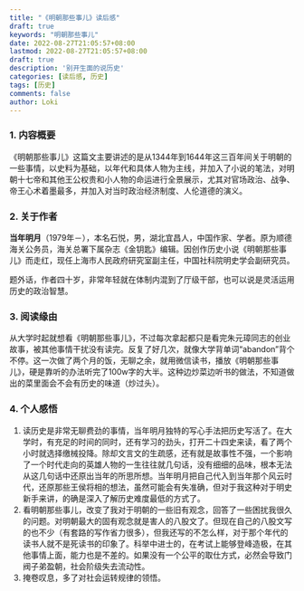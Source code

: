 ```yaml
---
title: "《明朝那些事儿》读后感"
draft: true
keywords: "明朝那些事儿"
date: 2022-08-27T21:05:57+08:00
lastmod: 2022-08-27T21:05:57+08:00
draft: true
description: '别开生面的说历史'
categories: [读后感, 历史]
tags: [历史]
comments: false
author: Loki
---
```


### 1. 内容概要

《明朝那些事儿》这篇文主要讲述的是从1344年到1644年这三百年间关于明朝的一些事情，以史料为基础，以年代和具体人物为主线，并加入了小说的笔法，对明朝十七帝和其他王公权贵和小人物的命运进行全景展示，尤其对官场政治、战争、帝王心术着墨最多，并加入对当时政治经济制度、人伦道德的演义。



### 2. 关于作者

**当年明月**（1979年－），本名石悦，男，湖北宜昌人，中国作家、学者。原为顺德海关公务员，海关总署下属杂志《金钥匙》编辑。因创作历史小说《明朝那些事儿》而走红，现任上海市人民政府研究室副主任，中国社科院明史学会副研究员。

题外话，作者四十岁，非常年轻就在体制内混到了厅级干部，也可以说是灵活运用历史的政治智慧。



### 3. 阅读缘由

从大学时起就想看《明朝那些事儿》，不过每次拿起都只是看完朱元璋同志的创业故事，被其他事情干扰没有读完。反复了好几次，就像大学背单词“abandon”背个不停。这一次做了两个月的饭，无聊之余，就用微信读书，播放《明朝那些事儿》，硬是靠听的办法听完了100w字的大半。这种边炒菜边听书的做法，不知道做出的菜里面会不会有历史的味道（炒过头）。



### 4. 个人感悟

1. 读历史是非常无聊费劲的事情，当年明月独特的写心手法把历史写活了。在大学时，有充足的时间的同时，还有学习的劲头，打开二十四史来读，看了两个小时就选择缴械投降。除却文言文的生疏感，还有就是故事性不强，一个影响了一个时代走向的英雄人物的一生往往就几句话，没有细细的品味，根本无法从这几句话中还原出当年的所思所想。当年明月把自己代入到当年那个风云时代，还原那些王侯将相的想法，虽然可能会有失准确，但对于我这种对于明史新手来讲，的确是深入了解历史难度最低的方式了。
2. 看明朝那些事儿，改变了我对于明朝的一些旧有观念，回答了一些困扰我很久的问题。对明朝最大的固有观念就是害人的八股文了。但现在自己的八股文写的也不少（有套路的写作省力很多），但我还写的不怎么样，对于那个年代的读书人就不是死读书的印象了。科举中进士的，在考试上能够登峰造极，在其他事情上面，能力也是不差的。如果没有一个公平的取仕方式，必然会导致门阀子弟盈朝，社会阶级失去流动性。
3. 掩卷叹息，多了对社会运转规律的领悟。















